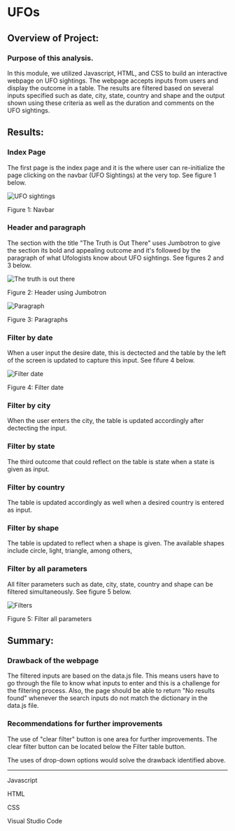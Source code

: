 # UFOs


## Overview of Project:

### Purpose of this analysis.

In this module, we utilized Javascript, HTML, and CSS to build an interactive webpage on UFO sightings. The webpage accepts inputs from users and display the outcome in a table. The results are filtered based on several inputs specified such as date, city, state, country and shape and the output shown using these criteria as well as the duration and comments on the UFO sightings.

## Results:

### Index Page

The first page is the index page and it is the where user can re-initialize the page clicking on the navbar (UFO Sightings) at the very top. See figure 1 below.

![UFO sightings](https://user-images.githubusercontent.com/91093413/145888415-e746de9a-6880-4871-afeb-f9ab134cb2fd.png)

Figure 1: Navbar


### Header and paragraph

The section with the title "The Truth is Out There" uses Jumbotron to give the section its bold and appealing outcome and it's followed by the paragraph of what Ufologists know about UFO sightings. See figures 2 and 3 below.

![The truth is out there](https://user-images.githubusercontent.com/91093413/145888479-d0c210dd-4ec9-437f-836c-e84e3068f6e0.png)

Figure 2: Header using Jumbotron


![Paragraph](https://user-images.githubusercontent.com/91093413/145888513-5babfe6a-3f15-479a-bc2c-6f286516a9cd.png)

Figure 3: Paragraphs


### Filter by date

When a user input the desire date, this is dectected and the table by the left of the screen is updated to capture this input. See fifure 4 below.

![Filter date](https://user-images.githubusercontent.com/91093413/145888711-3fee30f5-fd5d-4b1d-9a83-35cfbf07fdde.png)

Figure 4: Filter date


### Filter by city

When the user enters the city, the table is updated accordingly after dectecting the input.

### Filter by state

The third outcome that could reflect on the table is state when a state is given as input.

### Filter by country

The table is updated accordingly as well when a desired country is entered as input.

### Filter by shape

The table is updated to reflect when a shape is given. The available shapes include circle, light, triangle, among others,

### Filter by all parameters

All filter parameters such as date, city, state, country and shape can be filtered simultaneously. See figure 5 below.

![Filters](https://user-images.githubusercontent.com/91093413/145888263-f88c9728-ce9e-4e4e-b5b5-8ad43e48e837.png)

Figure 5: Filter all parameters


## Summary:

### Drawback of the webpage

The filtered inputs are based on the data.js file. This means users have to go through the file to know what inputs to enter and this is a challenge for the filtering process. Also, the page should be able to return "No results found" whenever the search inputs do not match the dictionary in the data.js file.

### Recommendations for further improvements

The use of "clear filter" button is one area for further improvements. The clear filter button can be located below the Filter table button.

The uses of drop-down options would solve the drawback identified above.

------------------------------

Javascript

HTML

CSS

Visual Studio Code
